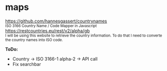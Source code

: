 # maps
https://github.com/hannesgassert/countrynames <br>
<small>ISO 3166 Country Name / Code Mapper in Javascript</small><br>
https://restcountries.eu/rest/v2/alpha/gb <br>
<small>I will be using this website to retrieve the country information. To do that I need to converte the country names into ISO code.</small>

<b>ToDo:</b>
<ul>
    <li>Country -> ISO 3166-1 alpha-2 -> API call</li>
    <li>Fix searchbar</li>
</ul>


 
